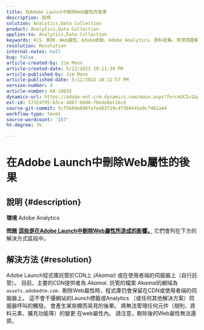 ```yaml
---
title: 在Adobe Launch中刪除Web屬性的後果
description: 說明
solution: Analytics,Data Collection
product: Analytics,Data Collection
applies-to: Analytics,Data Collection
keywords: KCS、刪除、Web屬性、Adobe啟動、Adobe Analytics、資料收集、常見問題集
resolution: Resolution
internal-notes: null
bug: false
article-created-by: Jim Menn
article-created-date: 5/12/2023 10:11:39 PM
article-published-by: Jim Menn
article-published-date: 5/12/2023 10:11:57 PM
version-number: 4
article-number: KA-18035
dynamics-url: https://adobe-ent.crm.dynamics.com/main.aspx?forceUCI=1&pagetype=entityrecord&etn=knowledgearticle&id=7a507ef6-11f1-ed11-8849-6045bd006295
exl-id: 57324f95-b3ce-4887-9dd0-70ede8ec16cd
source-git-commit: 5cf5b69e898fe7ed83729c4f360445a9c7461a44
workflow-type: tm+mt
source-wordcount: '157'
ht-degree: 3%

---
```


# 在Adobe Launch中刪除Web屬性的後果

## 說明 {#description}


<b>環境</b>
Adobe Analytics

<b>問題</b>
<u><b>這些是在Adobe Launch中刪除Web屬性所造成的影響。</b></u>
它們會列在下方的解決方式區段中。


## 解決方法 {#resolution}


Adobe Launch程式庫託管於CDN上 *(Akamai)* 或在使用者端的伺服器上（自行託管）。
目前，主要的CDN提供者為 *Akamai*.
託管的檔案 *Akamai*&#x200B;的網域為 `assets.adobedtm.com.` 刪除Web屬性時，程式庫仍會保留在CDN或使用者端的伺服器上。
這不會干擾網站的Launch標籤或Analytics （或任何其他解決方案）伺服器呼叫的觸發。
會產生某些顯而易見的後果。
將無法管理任何元件（規則、資料元素、擴充功能等）的變更 在web屬性內。
請注意，刪除後的Web屬性無法還原。

